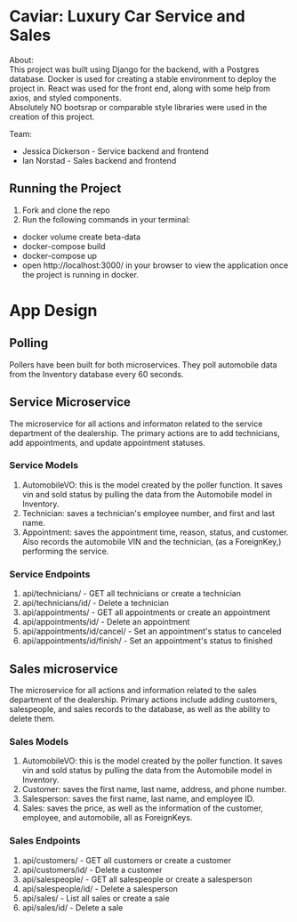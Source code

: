 # Caviar: Luxury Car Service and Sales

About:\
This project was built using Django for the backend, with a Postgres database. Docker is used for creating a stable environment to deploy the project in. React was used for the front end, along with some help from axios, and styled components.\
Absolutely NO bootsrap or comparable style libraries were used in the creation of this project.


Team:
* Jessica Dickerson - Service backend and frontend
* Ian Norstad - Sales backend and frontend

## Running the Project

1. Fork and clone the repo
2. Run the following commands in your terminal:
- docker volume create beta-data
- docker-compose build
- docker-compose up
- open http://localhost:3000/ in your browser to view the application once the project is running in docker.

# App Design

## Polling
Pollers have been built for both microservices. They poll automobile data from the Inventory database every 60 seconds. 

## Service Microservice
The microservice for all actions and informaton related to the service department of the dealership. The primary actions are to add technicians, add appointments, and update appointment statuses. 

### Service Models
1. AutomobileVO: this is the model created by the poller function. It saves vin and sold status by pulling the data from the Automobile model in Inventory.
2. Technician: saves a technician's employee number, and first and last name.
3. Appointment: saves the appointment time, reason, status, and customer. Also records the automobile VIN and the technician, (as a ForeignKey,) performing the service.

### Service Endpoints
1. api/technicians/ - GET all technicians or create a technician
2. api/technicians/id/ - Delete a technician
3. api/appointments/ - GET all appointments or create an appointment
4. api/appointments/id/ - Delete an appointment
5. api/appointments/id/cancel/ - Set an appointment's status to canceled
6. api/appointments/id/finish/ - Set an appointment's status to finished

## Sales microservice
The microservice for all actions and information related to the sales department of the dealership. Primary actions include adding customers, salespeople, and sales records to the database, as well as the ability to delete them.

### Sales Models
1. AutomobileVO: this is the model created by the poller function. It saves vin and sold status by pulling the data from the Automobile model in Inventory.
2. Customer: saves the first name, last name, address, and phone number.
3. Salesperson: saves the first name, last name, and employee ID.
4. Sales: saves the price, as well as the information of the customer, employee, and automobile, all as ForeignKeys.

### Sales Endpoints
1. api/customers/ - GET all customers or create a customer
2. api/customers/id/ - Delete a customer
3. api/salespeople/ - GET all salespeople or create a salesperson
4. api/salespeople/id/ - Delete a salesperson
5. api/sales/ - List all sales or create a sale
6. api/sales/id/ - Delete a sale


